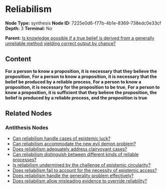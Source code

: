 # Reliabilism

**Node Type:** synthesis
**Node ID:** 7225e0d6-f77b-4b1e-8369-738edc0e33cf
**Depth:** 3
**Terminal:** No

**Parent:** [Is knowledge possible if a true belief is derived from a generally unreliable method yielding correct output by chance?](is-knowledge-possible-if-a-true-belief-is-derived-from-a-generally-unreliable-method-yielding-correct-output-by-chance-antithesis-833e9fa3-7cbc-40ed-bf77-43cace1f63ce.md)

## Content

**For a person to know a proposition, it is necessary that they believe the proposition**, **For a person to know a proposition, it is necessary that the belief be produced by a reliable process**, **For a person to know a proposition, it is necessary for the proposition to be true**, **For a person to know a proposition, it is sufficient that they believe the proposition, the belief is produced by a reliable process, and the proposition is true**

## Related Nodes

### Antithesis Nodes

- [Can reliabilism handle cases of epistemic luck?](can-reliabilism-handle-cases-of-epistemic-luck-antithesis-1a5e0164-14e8-4204-b1b7-ab1a2bf9d331.md)
- [Can reliabilism accommodate the new evil demon problem?](can-reliabilism-accommodate-the-new-evil-demon-problem-antithesis-d45c89b7-8a46-44a9-a537-d7fd35eaf738.md)
- [Does reliabilism adequately address clairvoyant cases?](does-reliabilism-adequately-address-clairvoyant-cases-antithesis-8060bc54-7cd1-40f8-9d3e-6bac13ead02b.md)
- [Can reliabilism distinguish between different kinds of reliable processes?](can-reliabilism-distinguish-between-different-kinds-of-reliable-processes-antithesis-f0e29cad-888a-4df5-b273-26ab8a1dfb2c.md)
- [Is reliabilism undermined by the challenge of epistemic circularity?](is-reliabilism-undermined-by-the-challenge-of-epistemic-circularity-antithesis-48187509-7cc3-4ab5-b769-45148d2e3cea.md)
- [Does reliabilism fail to account for the necessity of epistemic access?](does-reliabilism-fail-to-account-for-the-necessity-of-epistemic-access-antithesis-a3f9f5a0-95a1-45b1-bc29-fbbbe67feae5.md)
- [Does reliabilism handle the generality problem effectively?](does-reliabilism-handle-the-generality-problem-effectively-antithesis-49204332-1b85-4930-b2da-fbcf1cdebd11.md)
- [Does reliabilism allow misleading evidence to override reliability?](does-reliabilism-allow-misleading-evidence-to-override-reliability-antithesis-45a1e6f6-41a2-4d15-96c9-9936819ee833.md)
